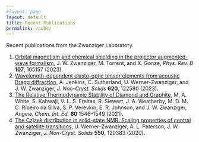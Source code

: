 ```yaml
---
#layout: page
layout: default
title: Recent Publications
permalink: /pubs/
---
```

Recent publications from the Zwanziger Laboratory.

1. [Orbital magnetism and chemical shielding in the projector augmented-wave formalism](https://doi.org/10.1103/PhysRevB.107.165157),
J. W. Zwanziger, M. Torrent, and X. Gonze, *Phys. Rev. B* **107**, 165157 (2023).
2. [Wavelength-dependent elasto-optic tensor elements from acoustic Bragg diffraction](https://doi.org/10.1016/j.jnoncrysol.2023.122580), 
A. Jenkins, C. Sutherland, U. Werner-Zwanziger, and J. W. Zwanziger, *J. Non-Cryst. Solids* **620**, 122580 (2023).
3. [The Relative Thermodynamic Stability of Diamond and Graphite](https://doi.org/10.1002/ange.202009897),
M. A. White, S. Kahwaji, V. L. S. Freitas, R. Siewert, J. A. Weatherby, M. D. M. C. Ribeiro da Silva, 
S. P. Verevkin, E. R. Johnson, and J. W. Zwanziger, *Angew. Chem. Int. Ed.* **60** 1546–1549 (2021).
4. [The Czjzek distribution in solid-state NMR: Scaling properties of central and satellite 
transitions](https://doi.org/10.1016/j.jnoncrysol.2020.120383),
U. Werner-Zwanziger, A. L. Paterson, J. W. Zwanziger, *J. Non-Cryst. Solids* **550**, 120383 (2020).
